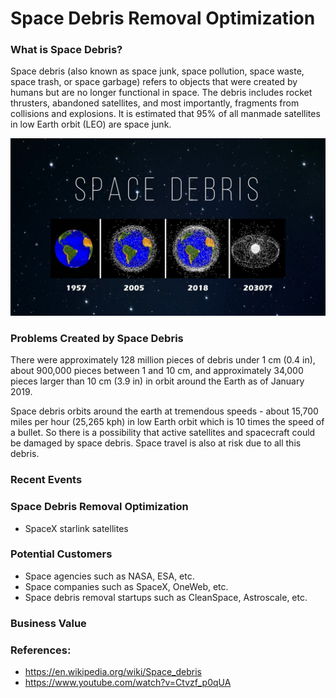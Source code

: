 # Space Debris Removal Optimization

### What is Space Debris?
Space debris (also known as space junk, space pollution, space waste, space trash, or space garbage)  refers to objects that were created by humans but are no longer functional in space.
The debris includes rocket thrusters, abandoned satellites, and most importantly, fragments from collisions and explosions. It is estimated that 95% of all manmade satellites in low Earth orbit (LEO) are space junk.

![Space Debris](./images/space_debris.jpg)

### Problems Created by Space Debris
There were approximately 128 million pieces of debris under 1 cm (0.4 in), about 900,000 pieces between 1 and 10 cm, and approximately 34,000 pieces larger than 10 cm (3.9 in) in orbit around the Earth as of January 2019.

Space debris orbits around the earth at tremendous speeds - about 15,700 miles per hour (25,265 kph) in low Earth orbit which is 10 times the speed of a bullet. So there is a possibility that active satellites and spacecraft could be damaged by space debris. Space travel is also at risk due to all this debris. 

### Recent Events

### Space Debris Removal Optimization
* SpaceX starlink satellites

### Potential Customers
* Space agencies such as NASA, ESA, etc.
* Space companies such as SpaceX, OneWeb, etc.
* Space debris removal startups such as CleanSpace, Astroscale, etc.

### Business Value


### References:
* https://en.wikipedia.org/wiki/Space_debris
* https://www.youtube.com/watch?v=Ctvzf_p0qUA
